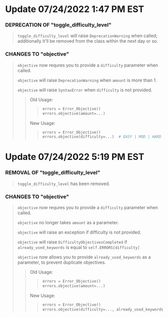 # Update 07/24/2022 1:47 PM EST
### DEPRECATION OF "toggle_difficulty_level"
> ``toggle_difficulty_level`` will raise `DeprecationWarning` when called; additionally it'll be removed from the class within the next day or so.

### CHANGES TO "objective"
> ``objective`` now requres you to provide a ``difficulty`` parameter when called.
>
> ``objective`` will raise ``DeprecationWarning`` when ``amount`` is more than 1.
>
> ``objective`` will raise ``SyntaxError`` when ``difficulty`` is not provided.
>
> > Old Usage:
> > > ```python
> > > errors = Error_Objective()
> > > errors.objective(amount=...)
> > > ```
> > New Usage:
> > > ```python
> > > errors = Error_Objective()
> > > errors.objective(difficulty=...)  # EASY | MOD | HARD
> > > ```
> > >
> > >
# Update 07/24/2022 5:19 PM EST
### REMOVAL OF "toggle_difficulty_level"
> ``toggle_difficulty_level`` has been removed.

### CHANGES TO "objective"
> ``objective`` now requres you to provide a ``difficulty`` parameter when called.
>
> ``objective`` no longer takes ``amount`` as a parameter.
>
> ``objective`` will raise an exception if difficulty is not provided.
>
> ``objective`` will raise ``DifficultyObjectivesCompleted`` if ``already_used_keywords`` is equal to ``self.ERRORS[difficulty]``
>
> ``objective`` now allows you to provide ``already_used_keywords`` as a parameter, to prevent duplicate objectives.
> > Old Usage:
> > > ```python
> > > errors = Error_Objective()
> > > errors.objective(amount=...)
> > > ```
> > New Usage:
> > > ```python
> > > errors = Error_Objective()
> > > errors.objective(difficulty=..., already_used_keywords= list | None)  # EASY | MOD | HARD
> > > ```
